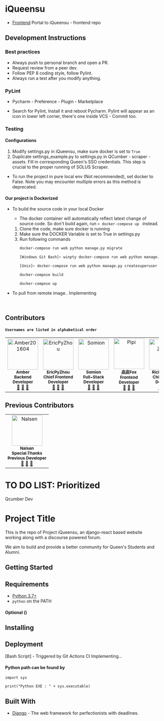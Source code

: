 # iQueensu
* [Frontend](https://github.com/Superskyyy/iQueensu-frontend) Portal to iQueensu - frontend repo

## Development Instructions
### Best practices
- Always push to personal branch and open a PR.
- Request review from a peer dev.
- Follow PEP 8 coding style, follow Pylint.
- Always run a test after you modify anything.
### PyLint
- Pycharm - Preference - Plugin - Marketplace 

- Search for Pylint, Install it and reboot Pycharm.
Pylint will appear as an icon in lower left corner, there's one inside VCS - Commit too.

### Testing 

#### Configurations
1. Modify settings.py in iQueensu, make sure docker is set to `True`
2. Duplicate settings_example.py to settings.py in QCumber - scraper - assets.
Fill in corresponding Queen's SSO credentials. This step is crucial to the proper running of SOLUS Scraper.
 
- To run the project in pure local env (Not recommended), set docker to False. Note you may encounter multiple errors as this method is deprecated.
#### Our project is Dockerized

- To build the source code in your local Docker
    - The docker container will automatically reflect latest change of source code.
    So don't build again, run ```> docker-compose up ``` instead.
    
    1. Clone the code, make sure docker is running
    2. Make sure the DOCKER Variable is set to True in settings.py
    3. Run following commands
        ```bash
        docker-compose run web python manage.py migrate
        
        [Windows Git Bash]> winpty docker-compose run web python manage.py createsuperuser
        
        [Unix]> docker-compose run web python manage.py createsuperuser
        
        docker-compose build
        
        docker-compose up


        ```
- To pull from remote image.. Implementing

<a name="Contributors"/><br/>
## Contributors

#### `Usernames are listed in alphabetical order`
<table>
    <tr>
       <td align="center"><a href="https://github.com/Amber201604"><img src="https://avatars0.githubusercontent.com/u/41466956?v=4" width="100px;" alt="Amber201604"/><br /><sub><b>Amber<br/> Backend <br/>Developer</b></sub></a><br/> <a href="https://github.com/Superskyyy/iQueensu/commits?author=Amber201604" title="Documentation">📖</a> <a href="#review-iQueensu" title="Reviewed Pull Requests">👀</a> <a href="#talk-iQueensu" title="Talks">📢</a></td>
       <td align="center"><a href="https://github.com/EricPyZhou"><img src="https://avatars1.githubusercontent.com/u/26387900?v=4" width="100px;" alt="EricPyZhou"/><br /><sub><b>EricPyZhou <br/>Chief Frontend<br/> Developer</b></sub></a><br/> <a href="https://github.com/Superskyyy/iQueensu/commits?author=EricPyZhou" title="Documentation">📖</a> <a href="#review-iQueensu-frontend" title="Reviewed Pull Requests">👀</a> <a href="#talk-iQueensu" title="Talks">📢</a></td>
      <td align="center"><a href="https://github.com/CalElFe"><img src="https://avatars2.githubusercontent.com/u/20739885?v=4" width="100px;" alt="Somion"/><br /><sub><b>Somion <br/> Full-Stack <br/>Developer</b></sub></a><br/> <a href="https://github.com/Superskyyy/iQueensu/commits?author=CalEIFe" title="Documentation">📖</a> <a href="#review-iQueensu" title="Reviewed Pull Requests">👀</a> <a href="#talk-iQueensu" title="Talks">📢</a></td>
       <td align="center"><a href="https://github.com/XinyuFOX"><img src="https://avatars1.githubusercontent.com/u/41837034?v=4" width="100px;" alt="Pipi"/><br /><sub><b>皮皮Fox <br/> Frontend <br/>Developer</b></sub></a><br/> <a href="https://github.com/Superskyyy/iQueensu/commits?author=XinyuFOX" title="Documentation">📖</a> <a href="#review-iQueensu" title="Reviewed Pull Requests">👀</a> <a href="#talk-iQueensu" title="Talks">📢</a></td>
      <td align="center"><a href="https://github.com/RickyZhangCA"><img src="https://avatars1.githubusercontent.com/u/16908811?v=4" width="100px;" alt="Ricky Zhang"/><br /><sub><b>Ricky Zhang <br/> Chief UI/UX <br/>Designer</b></sub></a><br/> <a href="https://github.com/Superskyyy/iQueensu/commits?author=RickyZhangCA" title="Documentation">📖</a> <a href="#review-iQueensu" title="Reviewed Pull Requests">👀</a> <a href="#talk-iQueensu" title="Talks">📢</a></td>
      <td align="center"><a href="https://github.com/LeoZzz"><img src="https://avatars1.githubusercontent.com/u/56736269?v=4" width="100px;" alt="LeoZzz"/><br /><sub><b>LeoZzz <br/> Frontend <br/>Developer</b></sub></a><br/> <a href="https://github.com/Superskyyy/iQueensu/commits?author=LeoZzz" title="Documentation">📖</a> <a href="#review-iQueensu" title="Reviewed Pull Requests">👀</a> <a href="#talk-iQueensu" title="Talks">📢</a></td>
      <td align="center"><a href="https://github.com/CalElFe"><img src="https://avatars2.githubusercontent.com/u/20739885?v=4" width="100px;" alt="Somion"/><br /><sub><b>Somion <br/> Full-Stack <br/>Developer</b></sub></a><br/> <a href="https://github.com/Superskyyy/iQueensu/commits?author=CalEIFe" title="Documentation">📖</a> <a href="#review-iQueensu" title="Reviewed Pull Requests">👀</a> <a href="#talk-iQueensu" title="Talks">📢</a></td>
    </tr>
</table>

## Previous Contributors

<table>
      <td align="center"><a href="https://github.com/estKey"><img src="https://avatars3.githubusercontent.com/u/38852825?v=4" width="100px;" alt="Nalsen"/><br /><sub><b>Nalsen <br/> Special Thanks <br/>Previous Developer</b></sub></a><br/> <a href="https://github.com/Superskyyy/iQueensu/commits?author=estKey" title="Documentation">📖</a> <a href="#review-iQueensu" title="Reviewed Pull Requests">👀</a> <a href="#talk-iQueensu" title="Talks">📢</a></td>
</table>

# TO DO LIST: Prioritized 

Qcumber Dev


# Project Title

This is the repo of Project iQueensu, an django-react based website working along with a discourse powered forum. 

We aim to build and provide a better community for Queen's Students and Alumni.

## Getting Started


## Requirements

* [Python 3.7+](https://www.python.org/)
* `python` on the PATH

#### Optional ()

## Installing

## Deployment 

[Bash Script] - Triggered by Git Actions CI
Implementing...

#### Python path can be found by
  
```  
import sys
      
print("Python EXE : " + sys.executable)
```   

## Built With
* [Django](https://www.djangoproject.com/) - The web framework for perfectionists with deadlines.
